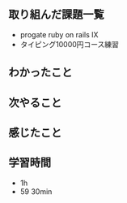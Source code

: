 ## 取り組んだ課題一覧
- progate ruby on rails IX
- タイピング10000円コース練習


## わかったこと

## 次やること

## 感じたこと

## 学習時間
- 1h
- 59 30min
